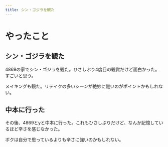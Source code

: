 ```yaml
---
title: シン・ゴジラを観た
---
```


# やったこと

## シン・ゴジラを観た

4869の家でシン・ゴジラを観た。ひさしぶり4度目の観賞だけど面白かった。すごいと思う。

メイキングも観た。リテイクの多いシーンが絶妙に謎いのがポイントかもしれない。

## 中本に行った

その後、4869とyと中本に行った。これもひさしぶりだけど、なんか記憶しているほど辛さを感じなかった。

ボクは自分で思っているよりも辛さに強いのかもしれない。
